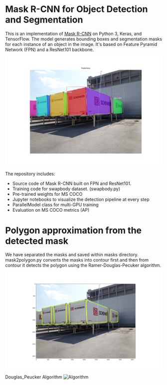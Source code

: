# Mask R-CNN for Object Detection and Segmentation

This is an implementation of [Mask R-CNN](https://arxiv.org/abs/1703.06870) on Python 3, Keras, and TensorFlow. The model generates bounding boxes and segmentation masks for each instance of an object in the image. It's based on Feature Pyramid Network (FPN) and a ResNet101 backbone.

![Instance Segmentation Sample](assets/20191203T1116_w136.png)

The repository includes:
* Source code of Mask R-CNN built on FPN and ResNet101.
* Training code for swapbody dataset. (swapbody.py)
* Pre-trained weights for MS COCO
* Jupyter notebooks to visualize the detection pipeline at every step
* ParallelModel class for multi-GPU training
* Evaluation on MS COCO metrics (AP)


# Polygon approximation from the detected mask

We have separated the masks and saved within masks directory. 
mask2polygon.py converts the masks into contour first and then from contour it detects the polygon using the Ramer-Douglas-Pecuker algorithm.

![Polygon_Approximation](assets/20191203T1117_w136.png)


Douglas_Peucker Algorithm ![Algorithm](https://commons.wikimedia.org/wiki/File:RDP,_varying_epsilon.gif#/media/File:RDP,_varying_epsilon.gif)
